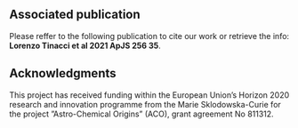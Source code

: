 ## Associated publication
Please reffer to the following publication to cite our work or retrieve the info: **Lorenzo Tinacci et al 2021 ApJS 256 35**. 

## Acknowledgments
This project has received funding within the European Union’s Horizon 2020 research and innovation programme from the Marie Sklodowska-Curie for the project ”Astro-Chemical Origins” (ACO), grant agreement No 811312.
